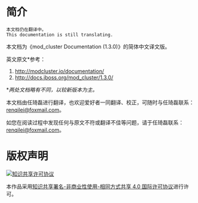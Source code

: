 # 简介

```
本文档仍在翻译中。
This documentation is still translating.
```

本文档为《mod_cluster Documentation (1.3.0)》的简体中文译文版。

英文原文\*参考：

1. http://modcluster.io/documentation/
2. http://docs.jboss.org/mod_cluster/1.3.0/

**两处文档略有不同，以较新版本为主。*

本文档由任琦磊进行翻译，也欢迎爱好者一同翻译、校正，可随时与任琦磊联系：[renqilei@foxmail.com](mailto:renqilei@foxmail.com)。

如您在阅读过程中发现任何与原文不符或翻译不佳等问题，请于任琦磊联系：[renqilei@foxmail.com](mailto:renqilei@foxmail.com)。

# 版权声明

[![知识共享许可协议](https://i.creativecommons.org/l/by-nc-sa/4.0/88x31.png)](http://creativecommons.org/licenses/by-nc-sa/4.0/)

本作品采用[知识共享署名-非商业性使用-相同方式共享 4.0 国际许可协议](http://creativecommons.org/licenses/by-nc-sa/4.0/)进行许可。
